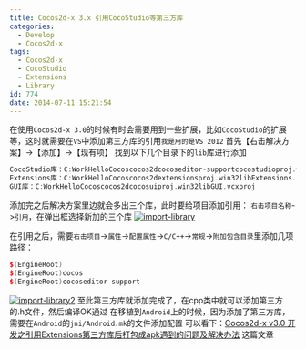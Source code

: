```yaml
---
title: Cocos2d-x 3.x 引用CocoStudio等第三方库
categories:
  - Develop
  - Cocos2d-x
tags:
  - Cocos2d-x
  - CocoStudio
  - Extensions
  - Library
id: 774
date: 2014-07-11 15:21:54
---
```


在使用`Cocos2d-x 3.0`的时候有时会需要用到一些扩展，比如`CocoStudio`的扩展等，这时就需要在`VS`中添加第三方库的引用`我是用的是VS 2012`
首先【右击解决方案】->【添加】->【现有项】
找到以下几个目录下的`lib`库进行添加
```c++
CocoStudio库：C:WorkHelloCocoscocos2dcocoseditor-supportcocostudioproj.win32libCocosStudio.vcxproj  
Extensions库：C:WorkHelloCocoscocos2dextensionsproj.win32libExtensions.vcxproj  
GUI库：C:WorkHelloCocoscocos2dcocosuiproj.win32libGUI.vcxproj  
```
添加完之后解决方案里边就会多出三个库，此时要给项目添加引用：
`右击项目名称`->`引用`，在弹出框选择新加的三个库
[![import-library](http://wp-melove.qiniudn.com/blogimg/2014/07/import-library.png)](http://wp-melove.qiniudn.com/blogimg/2014/07/import-library.png)

在引用之后，需要`右击项目`->`属性`->`配置属性`->`C/C++`->`常规`->`附加包含目录`里添加几项路径：
```c++
$(EngineRoot)
$(EngineRoot)cocos
$(EngineRoot)cocoseditor-support
```
[![import-library2](http://wp-melove.qiniudn.com/blogimg/2014/07/import-library2.png)](http://wp-melove.qiniudn.com/blogimg/2014/07/import-library2.png)
至此第三方库就添加完成了，在cpp类中就可以添加第三方的.h文件，然后编译OK通过
在移植到`Android`上的时候，因为添加了第三方库，需要在`Android`的`jni/Android.mk`的文件添加配置
可以看下：[Cocos2d-x v3.0 开发之引用Extensions第三方库后打包成apk遇到的问题及解决办法](http://www.melove.net/lzan13/cocos2d-x-library-android-mk-773.html) 这篇文章